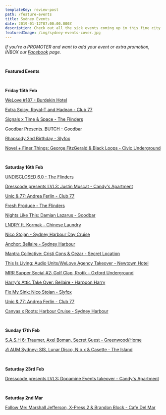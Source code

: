 ```yaml
---
templateKey: review-post
path: /feature-events
title: Sydney Events
date: 2019-01-12T07:00:00.000Z
description: Check out all the sick events coming up in this fine city!
featuredImage: /img/sydney-events-cover.jpg
---
```

_If you're a PROMOTER and want to add your event or extra promotion, INBOX our [Facebook](https://www.facebook.com/ravereviewz) page._

<br>

**Featured Events**

<br>

**Friday 15th Feb**

[WeLove #187 - Burdekin Hotel](https://www.facebook.com/events/253278052258372/)

[Extra Spicy: Royal-T and Hadean - Club 77](https://www.facebook.com/events/519261205228315/)

[Signals x Time & Space - The Flinders](https://www.facebook.com/events/311907582676246/)

[Goodbar Presents. BUTCH - Goodbar](https://www.facebook.com/events/352843275497577/)

[Rhapsody 2nd Birthday - Slyfox](https://www.facebook.com/events/287062278621933/)

[Novel + Finer Things: George FitzGerald & Black Loops - Civic Underground](https://www.facebook.com/events/373765316757754/)

<br>

**Saturday 16th Feb**

[UNDISCLOSED 6.0 - The Flinders](https://www.facebook.com/events/597786744026576/)

[Dresscode presents LVL3: Justin Muscat - Candy's Apartment](https://www.facebook.com/events/2225915851027676/)

[Unic & 77: Andrea Ferlin - Club 77](https://www.facebook.com/events/722077254832332/)

[Fresh Produce - The Flinders](https://www.facebook.com/events/2096607193719191/)

[Nights Like This: Damian Lazarus - Goodbar](https://www.facebook.com/events/378381266309766/)

[LNDRY ft. Kormak - Chinese Laundry](https://www.facebook.com/events/222319545388035/)

[Nico Stojan - Sydney Harbour Day Cruise](https://www.facebook.com/events/565024023969951/)

[Anchor: Bellaire - Sydney Harbour](https://www.facebook.com/events/407885913344741/)

[Mantra Collective: Cristi Cons & Cezar - Secret Location](https://www.facebook.com/events/1977278029247075/)

[This Is Living: Audio Units/WeLove Agency Takeover - Newtown Hotel](https://www.facebook.com/events/1268371386635141/)

[MRR Supper Social #2: Golf Clap, Rrotik - Oxford Underground](https://www.facebook.com/events/2273170189674335/)

[Harry's Attic Take Over: Bellaire - Harpoon Harry](https://www.facebook.com/events/1306512146179416/)

[Fix My Sink: Nico Stojan - Slyfox](https://www.facebook.com/events/544798036032230/)

[Unic & 77: Andrea Ferlin - Club 77](https://www.facebook.com/events/722077254832332/)

[Canvas x Roots: Harbour Cruise - Sydney Harbour](https://www.facebook.com/events/2261444620797180/)

<br>

**Sunday 17th Feb**

[S.A.S.H 6: Traumer, Axel Boman, Secret Guest - Greenwood/Home](https://www.facebook.com/events/2249879428669393/)

[ॐ AUM Sydney: SIS, Lunar Disco, N.o.x & Casette - The Island](https://www.facebook.com/events/584620908677655/)

<br>

**Saturday 23rd Feb**

[Dresscode presents LVL3: Dopamine Events takeover - Candy's Apartment](https://www.facebook.com/events/401928210582941/)

<br>

**Saturday 2nd Mar**

[Follow Me: Marshall Jefferson, X-Press 2 & Brandon Block - Cafe Del Mar](https://www.facebook.com/events/1998886000164449/)
